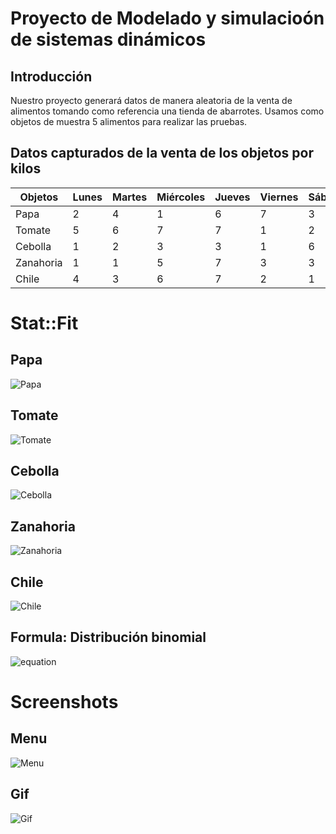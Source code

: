 # Proyecto de Modelado y simulacioón de sistemas dinámicos

## Introducción
Nuestro proyecto generará datos de manera aleatoria de la venta de alimentos tomando como referencia una tienda de abarrotes. Usamos como objetos de muestra 5 alimentos para realizar las pruebas.

## Datos capturados de la venta de los objetos por kilos
| Objetos   | Lunes | Martes | Miércoles | Jueves | Viernes | Sábado | Domingo |
|-----------|-------|--------|-----------|--------|---------|--------|--------|
| Papa      | 2     | 4      | 1         | 6      | 7       | 3      | 5      |
| Tomate    | 5     | 6      | 7         | 7      | 1       | 2      | 4      |
| Cebolla   | 1     | 2      | 3         | 3      | 1       | 6      | 5      |
| Zanahoria | 1     | 1      | 5         | 7      | 3       | 3      | 4      |
| Chile     | 4     | 3      | 6         | 7      | 2       | 1      | 3      |


# Stat::Fit
## Papa
![Papa](https://i.imgur.com/e6YXI5F.jpg)

## Tomate
![Tomate](https://i.imgur.com/q96Awhe.jpg)

## Cebolla
![Cebolla](https://i.imgur.com/OczFsRn.jpg)

## Zanahoria
![Zanahoria](https://i.imgur.com/7Tr9Vaz.jpg)

## Chile
![Chile](https://i.imgur.com/ng3qrQa.jpg)

## Formula: Distribución binomial
![equation](https://i.imgur.com/Ztujc7P.png)

# Screenshots
## Menu
![Menu](https://i.imgur.com/XAT3C64.png)
## Gif 
![Gif](https://i.imgur.com/9EaK43R.gif)
